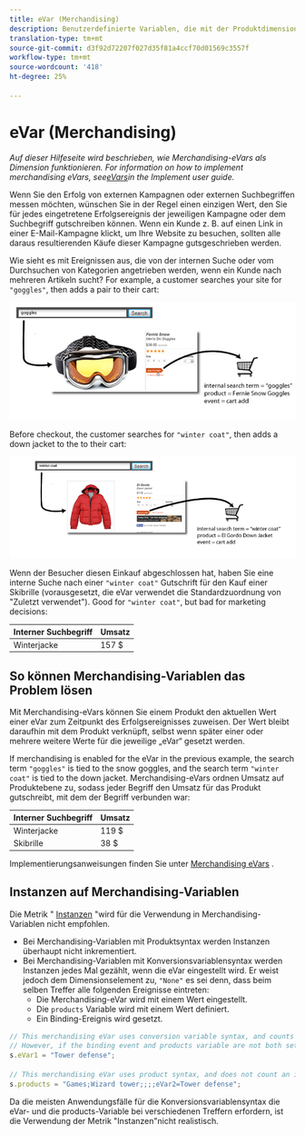 ```yaml
---
title: eVar (Merchandising)
description: Benutzerdefinierte Variablen, die mit der Produktdimension verknüpft sind.
translation-type: tm+mt
source-git-commit: d3f92d72207f027d35f81a4ccf70d01569c3557f
workflow-type: tm+mt
source-wordcount: '418'
ht-degree: 25%

---
```



# eVar (Merchandising)

*Auf dieser Hilfeseite wird beschrieben, wie Merchandising-eVars als Dimension funktionieren. For information on how to implement merchandising eVars, see[eVars](/help/implement/vars/page-vars/evar.md)in the Implement user guide.*

Wenn Sie den Erfolg von externen Kampagnen oder externen Suchbegriffen messen möchten, wünschen Sie in der Regel einen einzigen Wert, den Sie für jedes eingetretene Erfolgsereignis der jeweiligen Kampagne oder dem Suchbegriff gutschreiben können. Wenn ein Kunde z. B. auf einen Link in einer E-Mail-Kampagne klickt, um Ihre Website zu besuchen, sollten alle daraus resultierenden Käufe dieser Kampagne gutsgeschrieben werden.

Wie sieht es mit Ereignissen aus, die von der internen Suche oder vom Durchsuchen von Kategorien angetrieben werden, wenn ein Kunde nach mehreren Artikeln sucht? For example, a customer searches your site for `"goggles"`, then adds a pair to their cart:

![Beispiel für Skibrille](assets/merch-example-goggles.png)

Before checkout, the customer searches for `"winter coat"`, then adds a down jacket to the to their cart:

![Beispiel](assets/merch-example-coat.png)

Wenn der Besucher diesen Einkauf abgeschlossen hat, haben Sie eine interne Suche nach einer `"winter coat"` Gutschrift für den Kauf einer Skibrille (vorausgesetzt, die eVar verwendet die Standardzuordnung von &quot;Zuletzt verwendet&quot;). Good for `"winter coat"`, but bad for marketing decisions:

| Interner Suchbegriff | Umsatz |
|---|---|
| Winterjacke | 157 $ |

## So können Merchandising-Variablen das Problem lösen

Mit Merchandising-eVars können Sie einem Produkt den aktuellen Wert einer eVar zum Zeitpunkt des Erfolgsereignisses zuweisen. Der Wert bleibt daraufhin mit dem Produkt verknüpft, selbst wenn später einer oder mehrere weitere Werte für die jeweilige „eVar“ gesetzt werden.

If merchandising is enabled for the eVar in the previous example, the search term `"goggles"` is tied to the snow goggles, and the search term `"winter coat"` is tied to the down jacket. Merchandising-eVars ordnen Umsatz auf Produktebene zu, sodass jeder Begriff den Umsatz für das Produkt gutschreibt, mit dem der Begriff verbunden war:

| Interner Suchbegriff | Umsatz |
|---|---|
| Winterjacke | 119 $ |
| Skibrille | 38 $ |

Implementierungsanweisungen finden Sie unter [Merchandising eVars](/help/implement/vars/page-vars/evar-merchandising.md) .

## Instanzen auf Merchandising-Variablen

Die Metrik &quot; [Instanzen](../metrics/instances.md) &quot;wird für die Verwendung in Merchandising-Variablen nicht empfohlen.

* Bei Merchandising-Variablen mit Produktsyntax werden Instanzen überhaupt nicht inkrementiert.
* Bei Merchandising-Variablen mit Konversionsvariablensyntax werden Instanzen jedes Mal gezählt, wenn die eVar eingestellt wird. Er weist jedoch dem Dimensionselement zu, `"None"` es sei denn, dass beim selben Treffer alle folgenden Ereignisse eintreten:
   * Die Merchandising-eVar wird mit einem Wert eingestellt.
   * Die `products` Variable wird mit einem Wert definiert.
   * Ein Binding-Ereignis wird gesetzt.

```js
// This merchandising eVar uses conversion variable syntax, and counts an instance.
// However, if the binding event and products variable are not both set, the instance attributes to "None".
s.eVar1 = "Tower defense";

// This merchandising eVar uses product syntax, and does not count an instance.
s.products = "Games;Wizard tower;;;;eVar2=Tower defense";
```

Da die meisten Anwendungsfälle für die Konversionsvariablensyntax die eVar- und die products-Variable bei verschiedenen Treffern erfordern, ist die Verwendung der Metrik &quot;Instanzen&quot;nicht realistisch.
